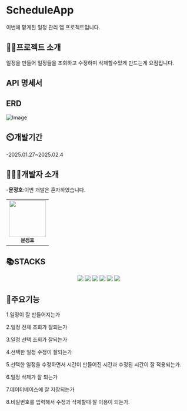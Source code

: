 # ScheduleApp
이번에 맡게된 일정 관리 앱 프로젝트입니다.

## 👨‍🏫프로젝트 소개
일정을 만들어 일정들을 조회하고 수정하며 삭제할수있게 만드는게 요점입니다.

## API 명세서 


## ERD
![Image](https://github.com/user-attachments/assets/f5a70427-9bf6-4f2f-b042-1ced8631a217)

## ⏲️개발기간
-2025.01.27~2025.02.4

## 🧑‍🤝‍🧑개발자 소개
-**문정호**:이번 개발은 혼자하였습니다.
<div align=center> 
<table>
  <tbody>
    <tr>
        <td align="center"><a href="https://github.com/ansdudn2"><img src="https://github.com/user-attachments/assets/27f2fd37-d5e0-449c-9d2d-e95696d17020" width="100px;" alt=""/><br /><sub><b> 문정호 </b></sub></a><br /></td>
    </tr>
  </tbody>
</table>
</div>

## 📚STACKS
<div align=center> 
  <img src="https://img.shields.io/badge/java-007396?style=for-the-badge&logo=java&logoColor=white"> 
  <img src="https://img.shields.io/badge/github-181717?style=for-the-badge&logo=github&logoColor=white">
  <img src="https://img.shields.io/badge/git-F05032?style=for-the-badge&logo=git&logoColor=white">
  <img src="https://img.shields.io/badge/intellijidea-000000?style=for-the-badge&logo=intellijidea&logoColor=white">
  <img src="https://img.shields.io/badge/postman-FF6C37?style=for-the-badge&logo=postman&logoColor=white">
  <img src="https://img.shields.io/badge/spring-6DB33F?style=for-the-badge&logo=spring&logoColor=white"> 
  
</div>

## 📌주요기능
1.일정이 잘 만들어지는가 

2.일정 전체 조회가 잘되는가

3.일정 선택 조회가 잘되는가

4.선택한 일정 수정이 잘되는가

5.선택한 일정을 수정하면서 시간이 만들어진 시간과 수정된 시간이 잘 적용되는가.

6.일정 삭제가 잘 되는가

7.데이터베이스에 잘 저장되는가

8.비밀번호를 입력해서 수정과 삭제할때 잘 이용이 되는가.
